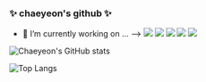 ### ✨ chaeyeon's github ✨

- 🔭 I’m currently working on ...
-->
<img src="https://img.shields.io/badge/Python-3178C6?style=flat&logo=Python&logoColor=white"/>  <img src="https://img.shields.io/badge/HTML5-E34F26?style=flat&logo=HTML5&logoColor=white"/>  <img src="https://img.shields.io/badge/JavaScript-F7DF1E?style=flat&logo=JavaScript&logoColor=white"/>  <img src="https://img.shields.io/badge/Jupyter-F37626?style=flat&logo=Jupyter&logoColor=white"/>  <img src="https://img.shields.io/badge/C-A8B9CC?style=flat&logo=C&logoColor=white"/>

![Chaeyeon's GitHub stats](https://github-readme-stats.vercel.app/api?username=Chaeyeoncho&show_icons=true&theme=radical)


![Top Langs](https://github-readme-stats.vercel.app/api/top-langs/?username=Chaeyeoncho&layout=compact)
